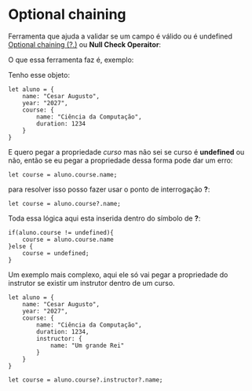 # Optional chaining 

Ferramenta que ajuda a validar se um campo é válido ou é undefined [Optional chaining (?.)](https://developer.mozilla.org/en-US/docs/Web/JavaScript/Reference/Operators/Optional_chaining) ou **Null Check Operaitor**:

O que essa ferramenta faz é, exemplo:

Tenho esse objeto:
```
let aluno = {
    name: "Cesar Augusto",
    year: "2027",
    course: {
        name: "Ciência da Computação",
        duration: 1234
    }
}
```
E quero pegar a propriedade *curso* mas não sei se curso é **undefined** ou não,
então se eu pegar a propriedade dessa forma pode dar um erro:
```
let course = aluno.course.name;
```

para resolver isso posso fazer usar o ponto de interrogação **?**:

```
let course = aluno.course?.name;
```


Toda essa lógica aqui esta inserida dentro do símbolo de **?**:
```
if(aluno.course != undefined){
    course = aluno.course.name
}else {
    course = undefined;
}
```

Um exemplo mais complexo, aqui ele só vai pegar a propriedade do instrutor
se existir um instrutor dentro de um curso.
```
let aluno = {
    name: "Cesar Augusto",
    year: "2027",
    course: {
        name: "Ciência da Computação",
        duration: 1234,
        instructor: {
            name: "Um grande Rei"
        }
    }
}

let course = aluno.course?.instructor?.name;
```